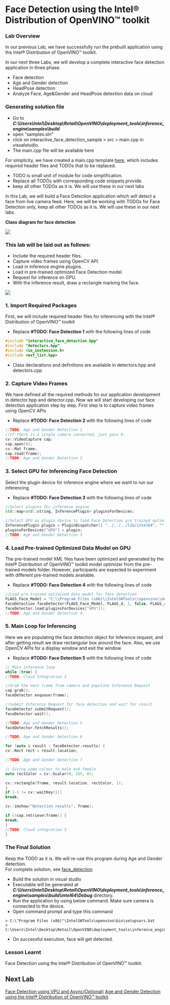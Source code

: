 # Face Detection using the Intel® Distribution of OpenVINO™ toolkit
### Lab Overview
In our previous Lab, we have successfully run the prebuilt application using the Intel® Distribution of OpenVINO™ toolkit.

In our next three Labs, we will develop a complete interactive face detection application in three phase.
- Face detection
- Age and Gender detection
- HeadPose detection
- Analyze Face, Age&Gender and HeadPose detection data on cloud

### Generating solution file
- Go to ***C:\Users\Intel\Desktop\Retail\OpenVINO\deployment_tools\inference_engine\samples\build***
- open "samples.sln"
- click on interactive_face_detection_sample > src > main.cpp in visualstudio.
- The main.cpp file will be available here

For simplicity, we have created a main.cpp template [here](./solutions/main.cpp.md), which includes required header files and TODOs that to be replaced.
- TODO is small unit of module for code simplification.
- Replace all TODOs with corresponding code snippets provide.
- keep all other TODOs as it is. We will  use these in our next labs

In this Lab, we will build a Face Detection application which will detect a face from live camera feed. Here, we will be working with TODOs for Face Detection only, keep all other TODOs as it is. We will  use these in our next labs.

**Class diagram for face detection**

![](images/faceDetection_class.png)

### This lab will be laid out as follows:
-	Include the required header files.
-	Capture video frames using OpenCV API.
-	Load in inference engine plugins.
-	Load in pre-trained optimized Face Detection model.
-	Request for inference on GPU.
-	With the inference result, draw a rectangle marking the face.

![](images/faceDetection_flowchart.png)

### 1. Import Required Packages

First, we will include required header files for inferencing with the Intel® Distribution of OpenVINO™ toolkit
- Replace **#TODO: Face Detection 1**  with the following lines of code

```cpp
#include "interactive_face_detection.hpp"
#include "detectors.hpp"
#include <ie_iextension.h>
#include <ext_list.hpp>

```
- Class declarations and definitions are available in detectors.hpp and detectors.cpp
### 2. Capture Video Frames
 We have defined all the required methods for our application development in detector.hpp and detector.cpp. Now we will start developing our face detection application step by step.
 First step is to capture video frames using OpenCV APIs
- Replace **#TODO: Face Detection 2** with the following lines of code

```cpp
//TODO: Age and Gender Detection 1
//If there is a single camera connected, just pass 0.
cv::VideoCapture cap;
cap.open(0);
cv::Mat frame;
cap.read(frame);
//TODO: Age and Gender Detection 2

  ```

### 3. Select GPU for Inferencing Face Detection
Select the plugin device for inference engine where we want to run our inferencing
- Replace **#TODO: Face Detection 3** with the following lines of code

```cpp
//Select plugins for inference engine
std::map<std::string, InferencePlugin> pluginsForDevices;

//Select GPU as plugin device to load Face Detection pre trained optimized model
InferencePlugin plugin = PluginDispatcher({ "../../../lib/intel64", "" }).getPluginByDevice("GPU");
pluginsForDevices["GPU"] = plugin;
//TODO: Age and Gender Detection 3


  ```

### 4. Load Pre-trained Optimized Data Model on GPU

The pre-trained model XML files have been optimized and generated by the Intel® Distribution of OpenVINO™ toolkit model optimizer from the pre-trained models folder. However, participants are expected to experiment with different pre-trained models available.
- Replace **#TODO: Face Detection 4** with the following lines of code

```cpp
//Load pre trained optimized data model for face detection
FLAGS_Face_Model = "C:\\Program Files (x86)\\IntelSWTools\\openvino\\deployment_tools\\tools\\model_downloader\\Transportation\\object_detection\\face\\pruned_mobilenet_reduced_ssd_shared_weights\\dldt\\face-detection-adas-0001.xml";
FaceDetection faceDetector(FLAGS_Face_Model, FLAGS_d, 1, false, FLAGS_async, FLAGS_t, FLAGS_r);
faceDetector.load(pluginsForDevices["GPU"]);
//TODO: Age and Gender Detection 4

  ```

### 5. Main Loop for Inferencing
Here we are populating the face detection object for Inference request, and after getting result we draw rectangular box around the face. Also, we use OpenCV APIs for a display window and exit the window.
- 	Replace **#TODO: Face Detection 5** with the following lines of code

```cpp
// Main inference loop
while (true) {
//TODO: Cloud Integration 2

//Grab the next frame from camera and populate Inference Request
cap.grab();
faceDetector.enqueue(frame);

//Submit Inference Request for face detection and wait for result
faceDetector.submitRequest();
faceDetector.wait();

//TODO: Age and Gender Detection 5
faceDetector.fetchResults();

//TODO: Age and Gender Detection 6

for (auto & result : faceDetector.results) {
cv::Rect rect = result.location;

//TODO: Age and Gender Detection 7

// Giving same colour to male and female
auto rectColor = cv::Scalar(0, 255, 0);

cv::rectangle(frame, result.location, rectColor, 1);
}
if (-1 != cv::waitKey(1))
break;

cv::imshow("Detection results", frame);

if (!cap.retrieve(frame)) {
break;
}
//TODO: Cloud integration 3
}


  ```

### The Final Solution
Keep the TODO as it is. We will re-use this program during Age and Gender detection.                 
For complete solution, see [face_detection](./solutions/facedetection.md)


- Build the solution in visual studio
- Executable will be generated at ***C:\Users\Intel\Desktop\Retail\OpenVINO\deployment_tools\inference_engine\samples\build\intel64\Debug*** directory.
- Run the application by using below command. Make sure camera is connected to the device.
- Open command prompt and type this command

```
> C:\"Program Files (x86)"\IntelSWTools\openvino\bin\setupvars.bat
> C:\Users\Intel\Desktop\Retail\OpenVINO\deployment_tools\inference_engine\samples\build\intel64\Debug\interactive_face_detection_demo.exe
 ```
 - On successful execution, face will get detected.

### Lesson Learnt
Face Detection using the Intel® Distribution of OpenVINO™ toolkit.

## Next Lab
[Face Detection using VPU and Async(Optional)](./Facedetection_VPU_Async.md)
[Age and Gender Detection using the Intel® Distribution of OpenVINO™ toolkit](./Age_Gender_Detection.md)
